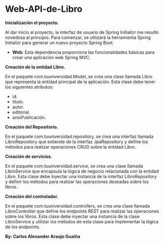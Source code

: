 # Web-API-de-Libro

**Inicialización el proyecto.**

Al dar inicio al proyecto, la interfaz de usuario de Spring Initializr me resultó novedosa al principio. Para comenzar, se utilizará la herramienta Spring Initializr para generar un nuevo proyecto Spring Boot.
- **Web:** Esta dependencia proporciona las funcionalidades básicas para crear una aplicación web Spring MVC.

**Creación de la entidad Libro.**

En el paquete com.tuuniversidad.Model, se crea una clase llamada Libro que representa la entidad principal de la aplicación. Esta clase debe tener los siguientes atributos:
- id.
- titulo.
- autor.
- editorial.
- anioPublicación.
  

**Creación del Repositorio.**

En el paquete com.tuuniversidad.repository, se crea una interfaz llamada LibroRepository que extiende de la interfaz JpaRepository y define los métodos para realizar operaciones CRUD sobre la entidad Libro.


**Creación de servicios.**

En el paquete com.tuuniversidad.service, se crea una clase llamada LibroService que encapsula la lógica de negocio relacionada con la entidad Libro. Esta clase debe inyectar una instancia de la interfaz LibroRepository y definir los métodos para realizar las operaciones deseadas sobre los libros.


**Creación del controlador.**

En el paquete com.tuuniversidad.controllers, se crea una clase llamada LibroController que define los endpoints REST para realizar las operaciones sobre los libros. Esta clase debe inyectar una instancia de la clase LibroService y utilizar los métodos de esta clase para implementar la lógica de los endpoints.

**By: Carlos Alexander Araujo Guaiña**
